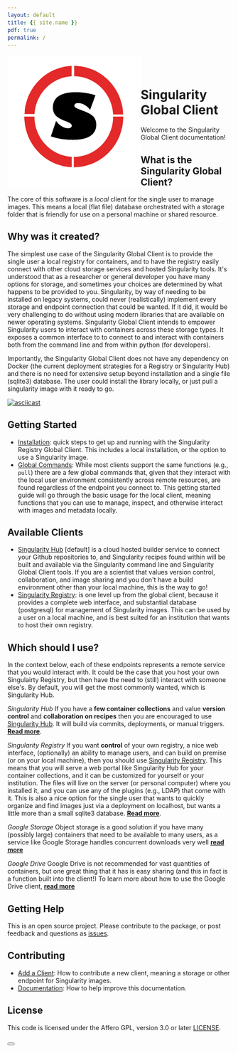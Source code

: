```yaml
---
layout: default
title: {{ site.name }}
pdf: true
permalink: /
---
```


<div style="float:right; margin-bottom:50px; color:#666">
</div>

<div>
    <img src="img/logo.png" style="float:left">
</div><br><br>


# Singularity Global Client
Welcome to the Singularity Global Client documentation! 

## What is the Singularity Global Client?
The core of this software is a *local* client for the single user to manage images. This means a local (flat file) database orchestrated with a storage folder that is friendly for use on a personal machine or shared resource.

## Why was it created?
The simplest use case of the Singularity Global Client is to provide the single user a local registry for containers, and to have the registry easily connect with other cloud storage services and hosted Singularity tools. It's understood that as a researcher or general developer you have many options for storage, and sometimes your choices are determined by what happens to be provided to you. Singularity, by way of needing to be installed on legacy systems, could never (realistically) implement every storage and endpoint connection that could be wanted. If it did, it would be very challenging to do without using modern libraries that are available on newer operating systems. Singularity Global Client intends to empower Singularity users to interact with containers across these storage types. It exposes a common interface to to connect to and interact with containers both from the command line and from within python (for developers).

Importantly, the Singularity Global Client does not have any dependency on Docker (the current deployment strategies for a Registry or Singularity Hub) and there is no need for extensive setup beyond installation and a single file (sqlite3) database. The user could install the library locally, or just pull a singularity image with it ready to go.

[![asciicast](https://asciinema.org/a/154519.png)](https://asciinema.org/a/154519?speed=4)

## Getting Started
 - [Installation](install): quick steps to get up and running with the Singularity Registry Global Client. This includes a local installation, or the option to use a Singularity image.
 - [Global Commands](commands): While most clients support the same functions (e.g., `pull`) there are a few global commands that, given that they interact with the local user environment consistently across remote resources, are found regardless of the endpoint you connect to. This getting started guide will go through the basic usage for the local client, meaning functions that you can use to manage, inspect, and otherwise interact with images and metadata locally.

## Available Clients
 - [Singularity Hub](https://www.singularity-hub.org) [default] is a cloud hosted builder service to connect your Github repositories to, and Singularity recipes found within will be built and available via the Singularity command line and Singularity Global Client tools. If you are a scientist that values version control, collaboration, and image sharing and you don't have a build environment other than your local machine, this is the way to go!
 - [Singularity Registry](/sregistry-cli/client-registry): is one level up from the global client, because it provides a complete web interface, and substantial database (postgresql) for management of Singularity images. This can be used by a user on a local machine, and is best suited for an institution that wants to host their own registry.

## Which should I use?
In the context below, each of these endpoints represents a remote service that you would interact with. It could be the case that you host your own Singulairty Registry, but then have the need to (still) interact with someone else's. By default, you will get the most commonly wanted, which is Singularity Hub.

*Singularity Hub*
If you have a **few container collections** and value **version control** and **collaboration on recipes** then you are encouraged to use [Singularity Hub](https://www.singularity-hub.org). It will build via commits, deployments, or manual triggers. **[Read more](/sregistry-cli/client-hub)**. 

*Singularity Registry*
If you want **control** of your own registry, a nice web interface, (optionally) an ability to manage users, and can build on premise (or on your local machine), then you should use [Singularity Registry](https://www.github.com/singularityhub/sregistry). This means that you will serve a web portal like Singularity Hub for your container collections, and it can be customized for yourself or your institution. The files will live on the server (or personal computer) where you installed it, and you can use any of the plugins (e.g., LDAP) that come with it. This is also a nice option for the single user that wants to quickly organize and find images just via a deployment on localhost, but wants a little more than a small sqlite3 database. **[Read more](/sregistry-cli/client-registry)**. 

*Google Storage*
Object storage is a good solution if you have many (possibly large) containers that need to be available to many users, as a service like Google Storage handles concurrent downloads very well **[read more](/sregistry-cli/client-google-storage)**

*Google Drive*
Google Drive is not recommended for vast quantities of containers, but one great thing that it has is easy sharing (and this in fact is a function built into the client!) To learn more about how to use the Google Drive client, **[read more](/sregistry-cli/client-google-drive)**

## Getting Help
This is an open source project. Please contribute to the package, or post feedback and questions as <a href="https://github.com/singularityhub/sregistry-cli" target="_blank">issues</a>.

## Contributing
 - [Add a Client](/sregistry-cli/contribute-client): How to contribute a new client, meaning a storage or other endpoint for Singularity images.
 - [Documentation](/sregistry-cli/contribute-docs): How to help improve this documentation.

## License

This code is licensed under the Affero GPL, version 3.0 or later [LICENSE](https://github.com/singularityhub/sregistry-cli/blob/master/LICENSE).


<div>
    <a href="/sregistry-cli/getting-started"><button class="next-button btn btn-primary"><i class="fa fa-chevron-right"></i> </button></a>
</div><br>
